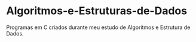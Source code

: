 # Algoritmos-e-Estruturas-de-Dados

Programas em C criados durante meu estudo de Algoritmos e Estrutura de Dados.
